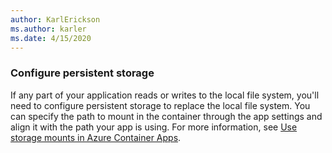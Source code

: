 ```yaml
---
author: KarlErickson
ms.author: karler
ms.date: 4/15/2020
---
```


### Configure persistent storage

If any part of your application reads or writes to the local file system, you'll need to configure persistent storage to replace the local file system. You can specify the path to mount in the container through the app settings and align it with the path your app is using. For more information, see [Use storage mounts in Azure Container Apps](/azure/container-apps/storage-mounts).
